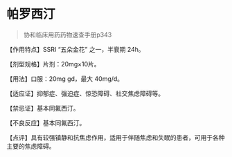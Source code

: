 # 帕罗西汀 

> 协和临床用药药物速查手册p343

【作用特点】SSRI “五朵金花” 之一，半衰期 24h。  

【剂型规格】片剂：20mg×10片。  

【用法】口服：20mg gd，最大 40mg/d。  

【适应证】抑郁症、强迫症、惊恐障碍、社交焦虑障碍等。  

【禁忌证】基本同氟西汀。    

【不良反应】基本同氟西汀。 

【点评】具有较强镇静和抗焦虑作用，适用于伴随焦虑和失眠的患者，可用于各种主要的焦虑障碍。  
